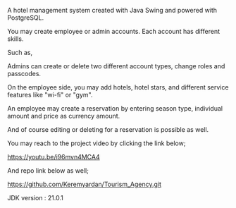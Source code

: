 A hotel management system created with Java Swing and powered with PostgreSQL. 

You may create employee or admin accounts. Each account has different skills.

Such as, 

Admins can create or delete two different account types, change roles and passcodes.

On the employee side, you may add hotels, hotel stars, and different service features like "wi-fi" or "gym".

An employee may create a reservation by entering season type, individual amount and price as currency amount.  

And of course editing or deleting for a reservation is possible as well.

You may reach to the project video by clicking the link below;

https://youtu.be/i96mvn4MCA4

And repo link below as well;

https://github.com/Keremyardan/Tourism_Agency.git

JDK version : 21.0.1
